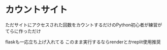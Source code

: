 # カウントサイト
ただサイトにアクセスされた回数をカウントするだけのPython初心者が練習がてらに作っただけ

flaskも一応立ち上げ入れてる
このまま実行するならrenderとかreplit使用推奨
